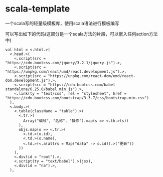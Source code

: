 # scala-template
一个scala写的轻量级模板库，使用scala语法进行模板编写

可以写出如下的代码(这部分是一个scala方法的片段，可以嵌入任何action方法中)

    val html = <.html.>(
      <.head.>(
        <.script(src = "https://cdn.bootcss.com/jquery/3.2.1/jquery.js").>,
        <.script(src = "https://unpkg.com/react/umd/react.development.js").>,
        <.script(src = "https://unpkg.com/react-dom/umd/react-dom.development.js").>,
        <.script(src = "https://cdn.bootcss.com/babel-standalone/6.25.0/babel.min.js").>,
        <.link(ty = "text/css", rel = "stylesheet", href = "https://cdn.bootcss.com/bootstrap/3.3.7/css/bootstrap.min.css")
      ),
      <.body.>(
        <.table(className = "table").>(
          <.tr.>(
            Array("编号", "名称", "操作").map(s => <.th.>(s))
          ),
          objs.map(o => <.tr.>(
            <.td.>(o.id),
            <.td.>(o.name),
            <.td.>(<.a(attrs = Map("data" -> o.id)).>("更新"))
          ))
        ),
        <.div(id = "root").>,
        <.script(ty = "text/babel").>(jsx),
        <.div(id = "na").>,
      ),
